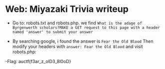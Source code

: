 # Web: Miyazaki Trivia writeup

- Go to: robots.txt and robots.php.
we find `What is the adage of Byrgenwerth scholars?MAKE a GET request to this page with a header named 'answer' to submit your answer`

- By searching google, i found the answer is `Fear the Old Blood` Then modify your headers with `answer: Fear the Old Blood` and visit robots.php:

-Flag: auctf{f3ar_z_olD3_8l0oD}

